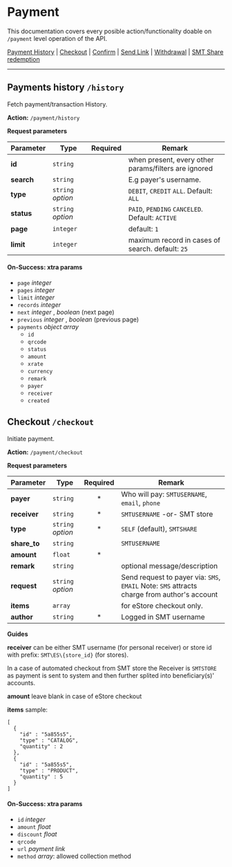 # Payment

This documentation covers every posible action/functionality doable on `/payment` level operation of the API.

[Payment History](#payments) | [Checkout](#checkout) | [Confirm](#confirm) | [Send Link]() | [Withdrawal](#withdrawal) | [SMT Share redemption](#share-redeem)

---

<a name=payments></a>
## Payments history `/history`

Fetch payment/transaction History.

**Action:** `/payment/history`

**Request parameters**

| Parameter    | Type      | Required     | Remark |
|--------------|-----------|:------------:|-------|
| **id**  | `string`  |  | when present, every other params/filters are ignored |
| **search**  | `string`  |  | E.g payer's username. |
| **type**  | `string` _option_  |  | `DEBIT`, `CREDIT` `ALL`. Default: `ALL` |
| **status**  | `string` _option_  |  | `PAID`, `PENDING` `CANCELED`.  Default: `ACTIVE` |
| **page**  | `integer`  |    | default: `1` |
| **limit**  | `integer`  |    | maximum record in cases of search. default: `25` |


#### On-Success: xtra params

- `page` _integer_
- `pages` _integer_
- `limit` _integer_
- `records` _integer_
- `next` _integer_ , _boolean_ (next page)
- `previous` _integer_ , _boolean_ (previous page)
- `payments` _object array_
  - `id`
  - `qrcode`
  - `status`
  - `amount`
  - `xrate`
  - `currency`
  - `remark`
  - `payer`
  - `receiver`
  - `created`


<a name=checkout></a>

## Checkout `/checkout`

Initiate payment.

**Action:** `/payment/checkout`

**Request parameters**

| Parameter    | Type      | Required     | Remark |
|--------------|-----------|:------------:|-------|
| **payer**  | `string`  | * | Who will pay: `SMTUSERNAME`, `email`, `phone` |
| **receiver**  | `string`  |  * | `SMTUSERNAME` -or- SMT store  |
| **type**  | `string` _option_ | * | `SELF` (default), `SMTSHARE`  |
| **share_to**  | `string`  |   | `SMTUSERNAME`  |
| **amount**  | `float` | *  |   |
| **remark**  | `string`  |   | optional message/description  |
| **request**  |  `string` _option_ |   | Send request to payer via: `SMS`, `EMAIL` Note: `SMS` attracts charge from author's account  |
| **items**  | `array`  |   | for eStore checkout only.  |
| **author**  | `string`  | *  | Logged in SMT username  |

**Guides**

**receiver** can be either SMT username (for personal receiver) or store id with prefix: `SMT\ES\{store_id}` (for stores).

In a case of automated checkout from SMT store the Receiver is `SMTSTORE` as payment is sent to system and then further splited into beneficiary(s)' accounts.

**amount** leave blank in case of eStore checkout

**items** sample:

```
[
  {
    "id" : "5a855s5",
    "type" : "CATALOG",
    "quantity" : 2
  },
  {
    "id" : "5a855s5",
    "type" : "PRODUCT",
    "quantity" : 5
  }
]
```


#### On-Success: xtra params

- `id` _integer_
- `amount` _float_
- `discount` _float_
- `qrcode`
- `url` _payment link_
- `method` _array_: allowed collection method
